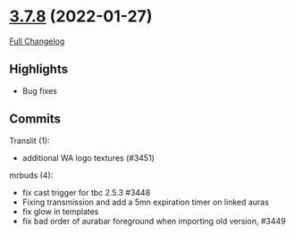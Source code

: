 # [3.7.8](https://github.com/WeakAuras/WeakAuras2/tree/3.7.8) (2022-01-27)

[Full Changelog](https://github.com/WeakAuras/WeakAuras2/compare/3.7.7...3.7.8)

## Highlights

 - Bug fixes 

## Commits

Translit (1):

- additional WA logo textures (#3451)

mrbuds (4):

- fix cast trigger for tbc 2.5.3 #3448
- Fixing transmission and add a 5mn expiration timer on linked auras
- fix glow in templates
- fix bad order of aurabar foreground when importing old version, #3449

